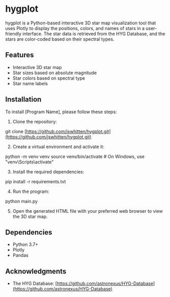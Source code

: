 # hygplot

hygplot is a Python-based interactive 3D star map visualization tool that uses Plotly to display the positions, colors, and names of stars in a user-friendly interface. The star data is retrieved from the HYG Database, and the stars are color-coded based on their spectral types.

## Features

- Interactive 3D star map
- Star sizes based on absolute magnitude
- Star colors based on spectral type
- Star name labels

## Installation

To install [Program Name], please follow these steps:

1. Clone the repository:

git clone [https://github.com/jswhitten/hygplot.git](https://github.com/jswhitten/hygplot.git)

2. Create a virtual environment and activate it:

python -m venv venv
source venv/bin/activate # On Windows, use "venv\Scripts\activate"

3. Install the required dependencies:

pip install -r requirements.txt

4. Run the program:

python main.py

5. Open the generated HTML file with your preferred web browser to view the 3D star map.

## Dependencies

- Python 3.7+
- Plotly
- Pandas

## Acknowledgments

- The HYG Database: [https://github.com/astronexus/HYG-Database](https://github.com/astronexus/HYG-Database)